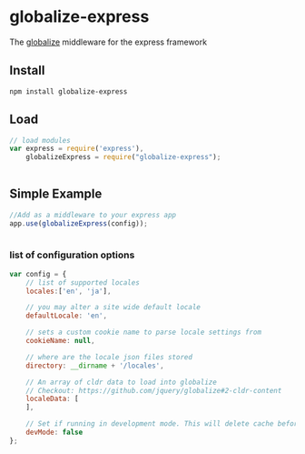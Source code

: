 # globalize-express
The [globalize](https://github.com/jquery/globalize) middleware for the express framework

## Install

	npm install globalize-express
    
## Load

```javascript
// load modules
var express = require('express'),
    globalizeExpress = require("globalize-express");
    
```

## Simple Example
	
```javascript
//Add as a middleware to your express app
app.use(globalizeExpress(config));
    
```

### list of configuration options

```javascript
var config = {
	// list of supported locales
    locales:['en', 'ja'],

    // you may alter a site wide default locale
    defaultLocale: 'en',

    // sets a custom cookie name to parse locale settings from
    cookieName: null,

    // where are the locale json files stored
    directory: __dirname + '/locales',

    // An array of cldr data to load into globalize
    // Checkout: https://github.com/jquery/globalize#2-cldr-content
    localeData: [
    ],

    // Set if running in development mode. This will delete cache before every access
    devMode: false
};
```